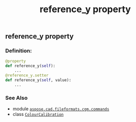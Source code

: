 ﻿---
title: reference_y property
second_title: Aspose.CAD for Python via .NET API References
description: 
type: docs
weight: 210
url: /python-net/aspose.cad.fileformats.cgm.commands/colourcalibration/reference_y/
is_root: false
---

## reference_y property

### Definition:
```python
@property
def reference_y(self):
    ...
@reference_y.setter
def reference_y(self, value):
    ...
```

### See Also
* module [`aspose.cad.fileformats.cgm.commands`](../../)
* class [`ColourCalibration`](/cad/python-net/aspose.cad.fileformats.cgm.commands/colourcalibration)
